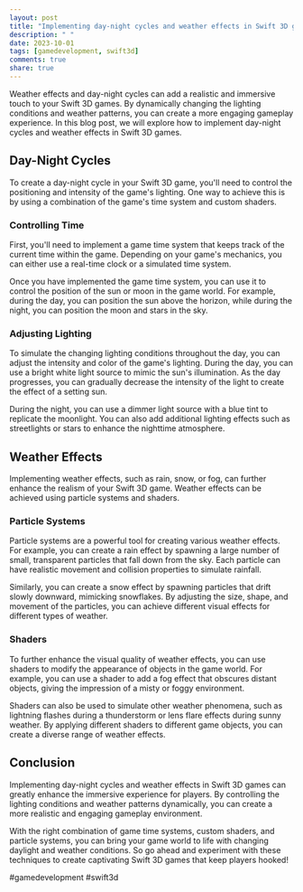 ```yaml
---
layout: post
title: "Implementing day-night cycles and weather effects in Swift 3D games"
description: " "
date: 2023-10-01
tags: [gamedevelopment, swift3d]
comments: true
share: true
---
```


Weather effects and day-night cycles can add a realistic and immersive touch to your Swift 3D games. By dynamically changing the lighting conditions and weather patterns, you can create a more engaging gameplay experience. In this blog post, we will explore how to implement day-night cycles and weather effects in Swift 3D games.

## Day-Night Cycles

To create a day-night cycle in your Swift 3D game, you'll need to control the positioning and intensity of the game's lighting. One way to achieve this is by using a combination of the game's time system and custom shaders.

### Controlling Time

First, you'll need to implement a game time system that keeps track of the current time within the game. Depending on your game's mechanics, you can either use a real-time clock or a simulated time system.

Once you have implemented the game time system, you can use it to control the position of the sun or moon in the game world. For example, during the day, you can position the sun above the horizon, while during the night, you can position the moon and stars in the sky.

### Adjusting Lighting

To simulate the changing lighting conditions throughout the day, you can adjust the intensity and color of the game's lighting. During the day, you can use a bright white light source to mimic the sun's illumination. As the day progresses, you can gradually decrease the intensity of the light to create the effect of a setting sun.

During the night, you can use a dimmer light source with a blue tint to replicate the moonlight. You can also add additional lighting effects such as streetlights or stars to enhance the nighttime atmosphere.

## Weather Effects

Implementing weather effects, such as rain, snow, or fog, can further enhance the realism of your Swift 3D game. Weather effects can be achieved using particle systems and shaders.

### Particle Systems

Particle systems are a powerful tool for creating various weather effects. For example, you can create a rain effect by spawning a large number of small, transparent particles that fall down from the sky. Each particle can have realistic movement and collision properties to simulate rainfall.

Similarly, you can create a snow effect by spawning particles that drift slowly downward, mimicking snowflakes. By adjusting the size, shape, and movement of the particles, you can achieve different visual effects for different types of weather.

### Shaders

To further enhance the visual quality of weather effects, you can use shaders to modify the appearance of objects in the game world. For example, you can use a shader to add a fog effect that obscures distant objects, giving the impression of a misty or foggy environment.

Shaders can also be used to simulate other weather phenomena, such as lightning flashes during a thunderstorm or lens flare effects during sunny weather. By applying different shaders to different game objects, you can create a diverse range of weather effects.

## Conclusion

Implementing day-night cycles and weather effects in Swift 3D games can greatly enhance the immersive experience for players. By controlling the lighting conditions and weather patterns dynamically, you can create a more realistic and engaging gameplay environment.

With the right combination of game time systems, custom shaders, and particle systems, you can bring your game world to life with changing daylight and weather conditions. So go ahead and experiment with these techniques to create captivating Swift 3D games that keep players hooked!

#gamedevelopment #swift3d